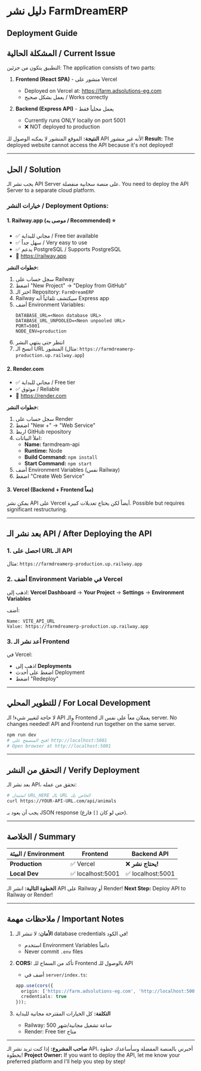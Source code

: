 # دليل نشر FarmDreamERP
## Deployment Guide

## المشكلة الحالية / Current Issue

التطبيق يتكون من جزئين:
The application consists of two parts:

1. **Frontend (React SPA)** - منشور على Vercel
   - Deployed on Vercel at: https://farm.adsolutions-eg.com
   - يعمل بشكل صحيح / Works correctly
   
2. **Backend (Express API)** - يعمل محلياً فقط
   - Currently runs ONLY locally on port 5001
   - ❌ NOT deployed to production

**النتيجة:** الموقع المنشور لا يمكنه الوصول للـ API لأنه غير منشور!
**Result:** The deployed website cannot access the API because it's not deployed!

---

## الحل / Solution

يجب نشر الـ API Server على منصة سحابية منفصلة.
You need to deploy the API Server to a separate cloud platform.

### خيارات النشر / Deployment Options:

#### 1. **Railway.app** (موصى به / Recommended) ⭐
- ✅ مجاني للبداية / Free tier available
- ✅ سهل جداً / Very easy to use
- ✅ يدعم PostgreSQL / Supports PostgreSQL
- 🔗 https://railway.app

**خطوات النشر:**
1. سجل حساب على Railway
2. اضغط "New Project" → "Deploy from GitHub"
3. اختر الـ Repository: `FarmDreamERP`
4. Railway سيكتشف تلقائياً أنه Express app
5. أضف Environment Variables:
   ```
   DATABASE_URL=<Neon database URL>
   DATABASE_URL_UNPOOLED=<Neon unpooled URL>
   PORT=5001
   NODE_ENV=production
   ```
6. انتظر حتى ينتهي النشر
7. انسخ الـ URL المنشور (مثال: `https://farmdreamerp-production.up.railway.app`)

#### 2. **Render.com**
- ✅ مجاني للبداية / Free tier
- ✅ موثوق / Reliable
- 🔗 https://render.com

**خطوات النشر:**
1. سجل حساب على Render
2. اضغط "New +" → "Web Service"
3. اربط GitHub repository
4. املأ البيانات:
   - **Name:** farmdream-api
   - **Runtime:** Node
   - **Build Command:** `npm install`
   - **Start Command:** `npm start`
5. أضف Environment Variables (نفس Railway)
6. اضغط "Create Web Service"

#### 3. **Vercel (Backend + Frontend معاً)**
يمكن نشر API على Vercel أيضاً لكن يحتاج تعديلات كبيرة.
Possible but requires significant restructuring.

---

## بعد نشر الـ API / After Deploying the API

### 1. احصل على URL الـ API
مثال: `https://farmdreamerp-production.up.railway.app`

### 2. أضف Environment Variable في Vercel

اذهب إلى:
**Vercel Dashboard** → **Your Project** → **Settings** → **Environment Variables**

أضف:
```
Name: VITE_API_URL
Value: https://farmdreamerp-production.up.railway.app
```

### 3. أعد نشر الـ Frontend

في Vercel:
- اذهب إلى **Deployments**
- اضغط على أحدث Deployment
- اضغط "Redeploy"

---

## للتطوير المحلي / For Local Development

لا حاجة لتغيير شيء! الـ API والـ Frontend يعملان معاً على نفس الـ server.
No changes needed! API and Frontend run together on the same server.

```bash
npm run dev
# افتح المتصفح على http://localhost:5001
# Open browser at http://localhost:5001
```

---

## التحقق من النشر / Verify Deployment

بعد نشر الـ API، تحقق من عمله:

```bash
# استبدل URL_HERE بالـ URL الخاص بك
curl https://YOUR-API-URL.com/api/animals
```

يجب أن يعود بـ JSON response (حتى لو كان `[]` فارغ).

---

## الخلاصة / Summary

| البيئة / Environment | Frontend | Backend API |
|---------------------|----------|-------------|
| **Production** | ✅ Vercel | ❌ **يحتاج نشر!** |
| **Local Dev** | ✅ localhost:5001 | ✅ localhost:5001 |

**الخطوة التالية:** انشر الـ API على Railway أو Render!
**Next Step:** Deploy API to Railway or Render!

---

## ملاحظات مهمة / Important Notes

1. **الأمان:** لا تنشر الـ database credentials في الكود!
   - استخدم Environment Variables دائماً
   - Never commit `.env` files

2. **CORS:** تأكد من السماح للـ Frontend بالوصول للـ API
   - أضف في `server/index.ts`:
   ```typescript
   app.use(cors({
     origin: ['https://farm.adsolutions-eg.com', 'http://localhost:5001'],
     credentials: true
   }));
   ```

3. **التكلفة:** كل الخيارات المقترحة مجانية للبداية
   - Railway: 500 ساعة تشغيل مجانية/شهر
   - Render: Free tier متاح

---

**صاحب المشروع:** إذا كنت تريد نشر الـ API، أخبرني بالمنصة المفضلة وسأساعدك خطوة بخطوة!
**Project Owner:** If you want to deploy the API, let me know your preferred platform and I'll help you step by step!
